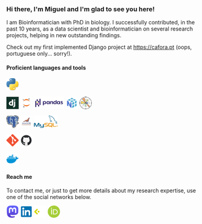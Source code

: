 ### Hi there, I'm Miguel and I'm glad to see you here!


I am Bioinformatician with PhD in biology. I successfully contributed, in the past 10 years, as a data scientist and bioinformatician on several research projects, helping in new outstanding findings.

Check out my first implemented Django project at https://cafora.pt (oops, portuguese only... sorry!).

#### Proficient languages and tools

![Python][python_ico]

![Django][django_ico]
![Jupyter][jupyter_ico]
![Pandas][pandas_ico]
![Numpy][numpy_ico]
![Matplotlib][matplotlib_ico]

![PostgreSQL][postgresql_ico]
![MariaDB][mariadb_ico]
![MySQL][mysql_ico]

![Git][git_ico]
![GitHub][github_ico]

![Docker][docker_ico]


#### Reach me

To contact me, or just to get more details about my research expertise, use one of the social networks below.

<a rel="me" href="https://genomic.social/@mramos">![Mastodon][mastodon_ico]</a>
[![Linkedin][linkedin_ico]][linkedin_url]
[![CIÊNCIAVITAE][cienciavitae_ico]][cienciavitae_url]
[![ORCID][orcid_ico]][orcid_url]


<!-- Reference links -->
[cienciavitae_url]: https://www.cienciavitae.pt/9A13-9410-5BDE
[linkedin_url]: https://www.linkedin.com/in/mjnramos/
[orcid_url]: https://orcid.org/0000-0001-5832-0945
[mastodon_url]: https://genomic.social/@mramos


<!-- Reference images -->
[cienciavitae_ico]: https://raw.githubusercontent.com/mjnramos/mjnramos/master/icons/cienciavitae.png
[django_ico]: https://raw.githubusercontent.com/mjnramos/mjnramos/master/icons/django.png
[docker_ico]: https://raw.githubusercontent.com/mjnramos/mjnramos/master/icons/docker.png
[git_ico]: https://raw.githubusercontent.com/mjnramos/mjnramos/master/icons/git.png
[github_ico]: https://raw.githubusercontent.com/mjnramos/mjnramos/master/icons/github.png
[jupyter_ico]: https://raw.githubusercontent.com/mjnramos/mjnramos/master/icons/jupyter.png
[linkedin_ico]: https://raw.githubusercontent.com/mjnramos/mjnramos/master/icons/linkedin.png
[mariadb_ico]: https://raw.githubusercontent.com/mjnramos/mjnramos/master/icons/mariadb.png
[matplotlib_ico]: https://raw.githubusercontent.com/mjnramos/mjnramos/master/icons/matplotlib.png
[mysql_ico]: https://raw.githubusercontent.com/mjnramos/mjnramos/master/icons/mysql.png
[numpy_ico]: https://raw.githubusercontent.com/mjnramos/mjnramos/master/icons/numpy.png
[orcid_ico]: https://raw.githubusercontent.com/mjnramos/mjnramos/master/icons/orcid.png
[pandas_ico]: https://raw.githubusercontent.com/mjnramos/mjnramos/master/icons/pandas.png
[postgresql_ico]: https://raw.githubusercontent.com/mjnramos/mjnramos/master/icons/postgresql.png
[python_ico]: https://raw.githubusercontent.com/mjnramos/mjnramos/master/icons/python.png
[mastodon_ico]: https://raw.githubusercontent.com/mjnramos/mjnramos/master/icons/mastodon.png
